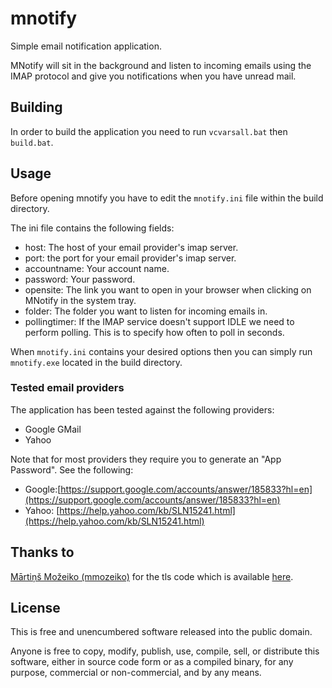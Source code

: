 # mnotify

Simple email notification application.

MNotify will sit in the background and listen to incoming emails using the
IMAP protocol and give you notifications when you have unread mail.

## Building

In order to build the application you need to run `vcvarsall.bat` then `build.bat`.

## Usage

Before opening mnotify you have to edit the `mnotify.ini` file within the build directory.

The ini file contains the following fields:

* host: The host of your email provider's imap server.
* port: the port for your email provider's imap server.
* accountname: Your account name.
* password: Your password.
* opensite: The link you want to open in your browser when clicking on MNotify in the system tray.
* folder: The folder you want to listen for incoming emails in.
* pollingtimer: If the IMAP service doesn't support IDLE we need to perform polling. This is to specify how often to poll in seconds.

When `mnotify.ini` contains your desired options then you can simply run `mnotify.exe` located in the build directory.

### Tested email providers

The application has been tested against the following providers:

* Google GMail
* Yahoo

Note that for most providers they require you to generate an "App Password".
See the following:

* Google:[https://support.google.com/accounts/answer/185833?hl=en](https://support.google.com/accounts/answer/185833?hl=en)
* Yahoo: [https://help.yahoo.com/kb/SLN15241.html](https://help.yahoo.com/kb/SLN15241.html)

## Thanks to

[Mārtiņš Možeiko (mmozeiko)](https://github.com/mmozeiko) for the tls code which is available [here](https://gist.github.com/mmozeiko/c0dfcc8fec527a90a02145d2cc0bfb6d).

## License

This is free and unencumbered software released into the public domain.

Anyone is free to copy, modify, publish, use, compile, sell, or
distribute this software, either in source code form or as a compiled
binary, for any purpose, commercial or non-commercial, and by any
means.
